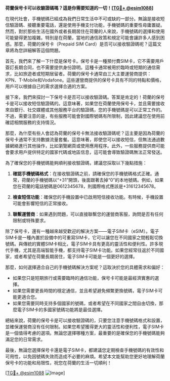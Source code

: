 **荷蘭保号卡可以收驗證碼嗎？這是你需要知道的一切！[[TG💪+ @esim1088](https://t.me/s/esim1088)]**

在現代社會，手機號碼已經成為我們日常生活中不可或缺的一部分。無論是接收短信驗證碼、接聽重要電話，還是使用手機支付功能，手機號碼的重要性毋庸置疑。然而，對於那些生活在國外或者長期居住在荷蘭的人來說，手機號碼的選擇和使用可能變得更加複雜。特別是在荷蘭，當地的通信政策和規定可能會讓許多人感到困惑。那麼，荷蘭的保号卡（Prepaid SIM Card）是否可以接收驗證碼呢？這篇文章將為您詳細解答這個問題。

首先，我們來了解一下什麼是保号卡。保号卡是一種預付費SIM卡，它不需要用戶簽訂長期合同，也不需要提供身份證明。這種卡通常被用於臨時或短期的通信需求，比如旅遊者或短期居留者。荷蘭的保号卡通常由三大主要運營商提供：KPN、T-Mobile和Vodafone。這些運營商提供的保号卡具有不同的特點和價格，用戶可以根據自己的需求選擇合適的方案。

接下來，我們來探討一下保号卡是否可以接收驗證碼。答案是肯定的！荷蘭的保号卡是可以接收短信驗證碼的。這意味著，如果您在荷蘭使用保号卡，並且需要接收來自銀行、社交媒體或其他服務平台的驗證碼，您的手機號碼是可以正常工作的。不過，需要注意的是，有些服務可能會對國際號碼有所限制，因此建議您在使用前確認相關服務的支持情況。

那麼，為什麼有些人會認為荷蘭的保号卡無法接收驗證碼呢？這主要是因為荷蘭的保号卡通常不支持數據流量套餐。這意味著，即使您可以接收短信，但無法通過數據網絡進行其他操作，比如瀏覽網頁或使用應用程序。此外，一些服務提供商可能會要求用戶提供特定的國家代碼或地區信息，這可能會導致驗證碼無法正常發送。

為了確保您的手機號碼能夠順利接收驗證碼，建議您採取以下幾點措施：

1. **確認手機號碼格式**：在接收驗證碼之前，請確保您的手機號碼格式正確。通常，荷蘭的手機號碼以“+31”開頭，後面跟著去掉“0”的本地號碼。例如，如果您在荷蘭的電話號碼是0612345678，則國際格式應該是+31612345678。

2. **檢查短信功能**：確保您的手機設置中已啟用短信接收功能。有時候，手機設置可能會影響短信的正常接收。

3. **聯繫運營商**：如果遇到問題，可以直接聯繫您的運營商客服，詢問是否有任何限制或特殊要求。

除了保号卡，還有一種越來越受歡迎的解決方案——電子SIM卡（eSIM）。電子SIM卡是一種內置於設備中的可重寫SIM卡，它可以讓您在不同國家之間輕鬆切換號碼。與傳統的實體SIM卡相比，電子SIM卡具有更高的靈活性和便利性。許多現代手機，尤其是高端智能手機，都支持電子SIM卡功能。如果您經常往返於不同國家，或者希望在荷蘭長期居住，電子SIM卡可能是一個更好的選擇。

那麼，如何選擇適合自己的手機號碼解決方案呢？這取決於您的具體需求和偏好：

- 如果您只是短期旅行或需要臨時的通信功能，保号卡可能是最經濟實惠的選擇。
- 如果您需要更長時間的穩定通信，並且希望避免頻繁更換號碼，電子SIM卡可能更適合您。
- 如果您需要同時支持多個國家的號碼，或者希望在不同國家之間自由切換，那麼電子SIM卡的多國家號碼功能將是最佳選擇。

總結來說，荷蘭的保号卡是可以接收驗證碼的，只要您注意手機號碼格式和設置，並確保運營商沒有任何限制。如果您希望獲得更大的靈活性和便利性，電子SIM卡是一個值得考慮的選項。無論您選擇哪種方案，最重要的是確保您的手機號碼能夠滿足您的日常需求。

最後，無論您選擇保号卡還是電子SIM卡，都建議您定期檢查手機號碼的有效性和可用性，以免因號碼失效而造成不必要的麻煩。希望本文能幫助您更好地理解荷蘭保号卡的功能和局限性，祝您在荷蘭的生活一切順利！

[[TG💪+ @esim1088](https://t.me/s/esim1088) ![Image](https://i.postimg.cc/4NQfJmqS/Snipaste-2025-05-13-00-14-12.png)]